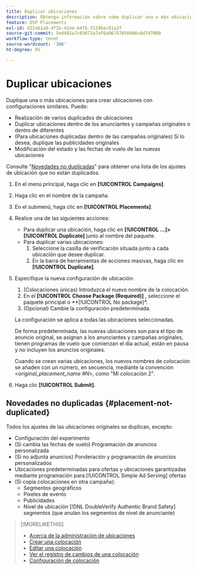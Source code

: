 ```yaml
---
title: Duplicar ubicaciones
description: Obtenga información sobre cómo duplicar una o más ubicaciones.
feature: DSP Placements
exl-id: d22a61a8-4f1b-41ee-b4fb-3124bec81a2f
source-git-commit: 5ed402a7c83072a7af6a06757050486c6d7d7080
workflow-type: tm+mt
source-wordcount: '306'
ht-degree: 0%

---
```


# Duplicar ubicaciones

<!-- Some placements don't have this option. Clarify which placement types aren't eligible -- is it PG placements, or all placements using private inventory? And anything else? -->

Duplique una o más ubicaciones para crear ubicaciones con configuraciones similares. Puede:

* Realización de varios duplicados de ubicaciones
* Duplicar ubicaciones dentro de los anunciantes y campañas originales o dentro de diferentes
* (Para ubicaciones duplicadas dentro de las campañas originales) Si lo desea, duplique las publicidades originales
* Modificación del estado y las fechas de vuelo de las nuevas ubicaciones

Consulte &quot;[Novedades no duplicadas](#placement-not-duplicated)&quot; para obtener una lista de los ajustes de ubicación que no están duplicados.

1. En el menú principal, haga clic en **[!UICONTROL Campaigns]**.
1. Haga clic en el nombre de la campaña.
1. En el submenú, haga clic en **[!UICONTROL Placements]**.
1. Realice una de las siguientes acciones:
   * Para duplicar una ubicación, haga clic en  **[!UICONTROL ...]>[!UICONTROL Duplicate]** junto al nombre del paquete.
   * Para duplicar varias ubicaciones:
      1. Seleccione la casilla de verificación situada junto a cada ubicación que desee duplicar.
      1. En la barra de herramientas de acciones masivas, haga clic en **[!UICONTROL Duplicate]**.
1. Especifique la nueva configuración de ubicación:
   1. (Colocaciones únicas) Introduzca el nuevo nombre de la colocación.
   1. En el **[!UICONTROL Choose Package (Required)]** , seleccione el paquete principal o **[!UICONTROL No package]*.
   1. (Opcional) Cambie la configuración predeterminada.

   La configuración se aplica a todas las ubicaciones seleccionadas.

   De forma predeterminada, las nuevas ubicaciones son para el tipo de anuncio original, se asignan a los anunciantes y campañas originales, tienen programas de vuelo que comienzan el día actual, están en pausa y no incluyen los anuncios originales.

   Cuando se crean varias ubicaciones, los nuevos nombres de colocación se añaden con un número, en secuencia, mediante la convención &lt;*original_placement_name #N*>, como &quot;Mi colocación 2&quot;.

1. Haga clic **[!UICONTROL Submit]**.

## Novedades no duplicadas {#placement-not-duplicated}

Todos los ajustes de las ubicaciones originales se duplican, excepto:

* Configuración del experimento
* (Si cambia las fechas de vuelo) Programación de anuncios personalizada
* (Si no adjunta anuncios) Ponderación y programación de anuncios personalizados
* Ubicaciones predeterminadas para ofertas y ubicaciones garantizadas mediante programación para [!UICONTROL Simple Ad Serving] ofertas
* (Si copia colocaciones en otra campaña):
   * Segmentos geográficos
   * Píxeles de evento
   * Publicidades
   * Nivel de ubicación [!DNL DoubleVerify Authentic Brand Safety] segmentos (que anulan los segmentos de nivel de anunciante)

>[!MORELIKETHIS]
>
>* [Acerca de la administración de ubicaciones](placement-about.md)
>* [Crear una colocación](placement-create.md)
>* [Editar una colocación](placement-edit.md)
>* [Ver el registro de cambios de una colocación](placement-change-log.md)
>* [Configuración de colocación](placement-settings.md)

